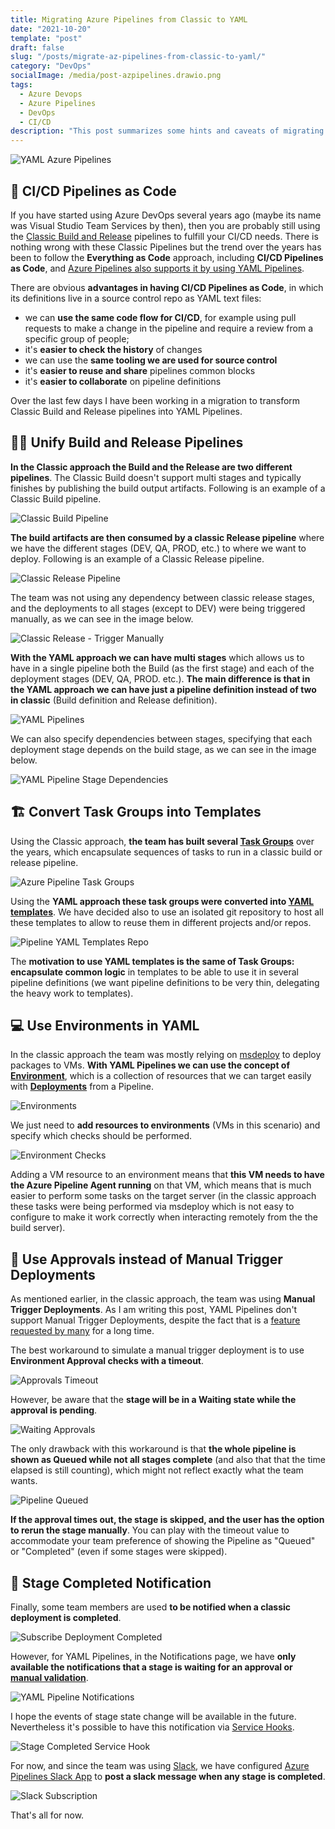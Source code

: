 ```yaml
---
title: Migrating Azure Pipelines from Classic to YAML
date: "2021-10-20"
template: "post"
draft: false
slug: "/posts/migrate-az-pipelines-from-classic-to-yaml/"
category: "DevOps"
socialImage: /media/post-azpipelines.drawio.png
tags:
  - Azure Devops
  - Azure Pipelines
  - DevOps
  - CI/CD
description: "This post summarizes some hints and caveats of migrating Classic Azure Pipelines to YAML."
---
```

![YAML Azure Pipelines](./post-azpipelines.drawio.png)

## 🌲 CI/CD Pipelines as Code

If you have started using Azure DevOps several years ago (maybe its name was Visual
Studio Team Services by then), then you are probably still using the [Classic
Build and
Release](https://docs.microsoft.com/en-us/azure/devops/pipelines/get-started/pipelines-get-started?view=azure-devops#define-pipelines-using-the-classic-interface)
pipelines to fulfill your CI/CD needs. There is nothing wrong with these Classic
Pipelines but the trend over the years has been to follow the **Everything as
Code** approach, including **CI/CD Pipelines as Code**, and [Azure Pipelines also supports it by using YAML Pipelines](https://docs.microsoft.com/en-us/azure/devops/pipelines/get-started/pipelines-get-started?view=azure-devops#define-pipelines-using-yaml-syntax).

There are obvious **advantages in having CI/CD Pipelines as Code**, in which its
definitions live in a source control repo as YAML text files:

- we can **use the same code flow for CI/CD**, for example using pull requests to make a
  change in the pipeline and require a review from a specific group of
  people;
- it's **easier to check the history** of changes
- we can use the **same tooling we are used for source control**
- it's **easier to reuse and share** pipelines common blocks
- it's **easier to collaborate** on pipeline definitions

Over the last few days I have been working in a migration to transform
Classic Build and Release pipelines into YAML Pipelines.

## 🤼‍♂️ Unify Build and Release Pipelines

**In the Classic approach the Build and the Release are two different pipelines**.
The Classic Build doesn't support multi stages and typically finishes by
publishing the build output artifacts. Following is an example of a Classic
Build pipeline.

![Classic Build Pipeline](azure-devops-classic-build.png)

**The build artifacts are then consumed by a classic Release pipeline** where we
have the different stages (DEV, QA, PROD, etc.) to where we want to deploy.
Following is an example of a Classic Release pipeline.

![Classic Release Pipeline](azure-devops-classic-release.png)

The team was not using any dependency between classic release stages, and the
deployments to all stages (except to DEV) were being triggered manually, as we
can see in the image below.

![Classic Release - Trigger Manually](azure-pipelines-classic-release-depoy-manually.png)

**With the YAML approach we can have multi stages** which allows us to have in a
single pipeline both the Build (as the first stage) and each of the deployment stages
(DEV, QA, PROD. etc.). **The main difference is that in the YAML approach we can
have just a pipeline definition instead of two in classic** (Build definition and Release
definition).

![YAML Pipelines](azure-pipelines-single-yaml.png)

We can also specify dependencies between stages, specifying that each deployment
stage depends on the build stage, as we can see in the image below.

![YAML Pipeline Stage Dependencies](azure-pipelines-yaml-stage-dependencies.png)

## 🏗️ Convert Task Groups into Templates

Using the Classic approach, **the team has built several [Task
Groups](https://docs.microsoft.com/en-us/azure/devops/pipelines/library/task-groups?view=azure-devops)**
over the years, which encapsulate sequences of tasks to run in a classic build or
release pipeline.

![Azure Pipeline Task Groups](azure-pipelines-task-groups.png)

Using the **YAML approach these task groups were converted into [YAML
templates](https://docs.microsoft.com/en-us/azure/devops/pipelines/process/templates?view=azure-devops)**.
We have decided also to use an isolated git repository to host all these
templates to allow to reuse them in different projects and/or repos.

![Pipeline YAML Templates Repo](azure-pipelines-yaml-templates-repo.png)

The **motivation to use YAML templates is the same of Task Groups: encapsulate common logic** in templates to be able to use it in several pipeline definitions (we want pipeline definitions to be very thin, delegating the heavy work to templates).

## 💻 Use Environments in YAML

In the classic approach the team was mostly relying on
[msdeploy](https://www.iis.net/downloads/microsoft/web-deploy) to deploy
packages to VMs. **With YAML Pipelines we can use the concept of
[Environment](https://docs.microsoft.com/en-us/azure/devops/pipelines/process/environments?view=azure-devops)**,
which is a collection of resources that we can target easily with
**[Deployments](https://docs.microsoft.com/en-us/azure/devops/pipelines/process/deployment-jobs?view=azure-devops)**
from a Pipeline.

![Environments](azure-pipeline-environments.png)

We just need to **add resources to environments** (VMs in this scenario) and specify which checks should be performed.

![Environment Checks](azure-pipeline-env-checks.png)

Adding a VM resource to an environment means that **this VM needs to have the
Azure Pipeline Agent running** on that VM, which means that is much easier to
perform some tasks on the target server (in the classic approach these tasks
were being performed via msdeploy which is not easy to configure to make
it work correctly when interacting remotely from the the build server).

## 💂 Use Approvals instead of Manual Trigger Deployments

As mentioned earlier, in the classic approach, the team was using **Manual
Trigger Deployments**. As I am writing this post, YAML Pipelines don't support
Manual Trigger Deployments, despite the fact that is a [feature requested by
many](https://developercommunity.visualstudio.com/t/manually-triggered-stages-in-yaml-multi-stage-pipe/697467)
for a long time.

The best workaround to simulate a manual trigger deployment is to use
**Environment Approval checks with a timeout**.

![Approvals Timeout](azure-pipelines-env-approvals-timeout.png)

However, be aware that the **stage will be in a Waiting state while the approval is pending**.

![Waiting Approvals](azure-pipelines-waiting-approval.png)

The only drawback with this workaround is that **the whole pipeline is shown as Queued while not all stages complete** (and also that that the time elapsed is still counting), which might not reflect exactly what the team wants.

![Pipeline Queued](azure-pipelines-queue-state.png)

**If the approval times out, the stage is skipped, and the user has the option  to rerun the stage manually**. You can play with the timeout value to accommodate your team preference of showing the Pipeline as "Queued" or "Completed" (even if some stages were skipped).

## 📧 Stage Completed Notification

Finally, some team members are used **to be notified when a classic deployment is completed**.

![Subscribe Deployment Completed](azure-pipelines-subscription-deploy-completed.png)

However, for YAML Pipelines, in the Notifications page, we have **only available the notifications that a stage is waiting for an approval or [manual validation](https://docs.microsoft.com/en-us/azure/devops/pipelines/tasks/utility/manual-validation?view=azure-devops&tabs=yaml)**.

![YAML Pipeline Notifications](azure-pipelines-subscriptions.png)

I hope the events of stage state change will be available in the future. Nevertheless it's possible to have this notification via [Service Hooks](https://docs.microsoft.com/en-us/azure/devops/service-hooks/overview?view=azure-devops).

![Stage Completed Service Hook](azure-pipelines-stage-completed.png)

For now, and since the team was using [Slack](https://slack.com), we have configured [Azure Pipelines Slack App](https://slack.com/apps/AFH4Y66N9-azure-pipelines) to **post a slack message when any stage is completed**.

![Slack Subscription](azure-pipelines-slack-subscription.png)

That's all for now.
